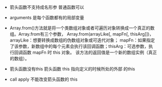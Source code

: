 - 箭头函数不支持成名形参 普通函数可以
- arguments 是每个函数都有的局部变量
- Array.from()方法就是将一个类数组对象或者可遍历对象转换成一个真正的数组。Array.from有三个参数，
Array.from(arrayLike[, mapFn[, thisArg]])，arrayLike：想要转换成数组的伪数组对象或可迭代对象；
mapFn：如果指定了该参数，新数组中的每个元素会执行该回调函数；thisArg：可选参数，执行回调函数 mapFn 时 this 对象。
该方法的返回值是一个新的数组实例（真正的数组）。

- 箭头函数没有this 箭头函数 this 指向定义的时候所处的外部 的this
- call apply 不能改变箭头函数的 this